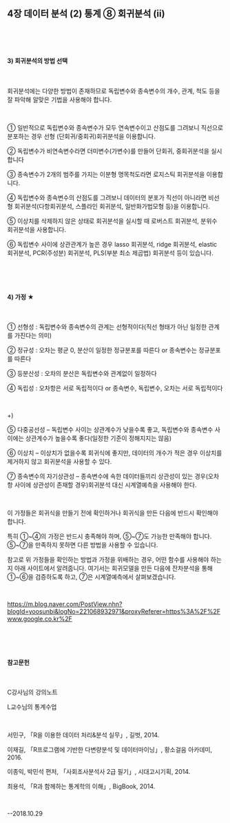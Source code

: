 ## 4장 데이터 분석 (2) 통계 ⑧ 회귀분석 (ii)

​     

​ 

#### 3) 회귀분석의 방법 선택

​ 

회귀분석에는 다양한 방법이 존재하므로 독립변수와 종속변수의 개수, 관계, 척도 등을 잘 파악해 알맞은 기법을 사용해야 합니다.

​     

① 일반적으로 독립변수와 종속변수가 모두 연속변수이고 산점도를 그려보니 직선으로 분포하는 경우 선형 (단회귀/중회귀)회귀분석을 이용합니다.

② 독립변수가 비연속변수라면 더미변수(가변수)를 만들어 단회귀, 중회귀분석을 실시합니다

③ 종속변수가 2개의 범주를 가지는 이분형 명목척도라면 로지스틱 회귀분석을 이용합니다.

④ 독립변수와 종속변수의 산점도를 그려보니 데이터의 분포가 직선이 아니라면 비선형 회귀분석(다항회귀분석, 스플라인 회귀분석, 일반화가법모형 등)을 이용합니다.

⑤ 이상치를 삭제하지 않은 상태로 회귀분석을 실시할 때 로버스트 회귀분석, 분위수 회귀분석을 사용합니다.

⑥ 독립변수 사이에 상관관계가 높은 경우 lasso 회귀분석, ridge 회귀분석, elastic 회귀분석, PCR(주성분) 회귀분석, PLS(부분 최소 제곱법) 회귀분석 등이 있습니다.

​     

​ 

#### 4) 가정 ★

​ 

① 선형성 : 독립변수와 종속변수의 관계는 선형적이다(직선 형태가 아닌 일정한 관계를 가진다는 의미)

② 정규성 : 오차는 평균 0, 분산이 일정한 정규분포를 따른다 or 종속변수는 정규분포를 따른다

③ 등분산성 : 오차의 분산은 독립변수와 관계없이 일정하다

④ 독립성 : 오차항은 서로 독립적이다 or 종속변수, 독립변수, 오차는 서로 독립적이다

​     

+)

⑤ 다중공선성 – 독립변수 사이는 상관계수가 낮을수록 좋고, 독립변수와 종속변수 사이에는 상관계수가 높을수록 좋다(일정한 기준이 정해지지는 않음)

⑥ 이상치 – 이상치가 없을수록 회귀식에 좋지만, 데이터의 개수가 적은 경우 이상치를 제거하지 않고 회귀분석을 사용할 수 있다.

⑦ 종속변수의 자기상관성 – 종속변수에 속한 데이터들끼리 상관성이 있는 경우(오차항 사이에 상관성이 존재할 경우)회귀분석 대신 시계열예측을 사용해야 한다.

​ 

이 가정들은 회귀식을 만들기 전에 확인하거나 회귀식을 만든 다음에 반드시 확인해야 합니다.

특히 ①~④의 가정은 반드시 충족해야 하며, ⑤~⑦도 가능한 만족해야 합니다. ⑤~⑦을 만족하지 못하면 다른 방법을 사용할 수 있습니다.

참고로 위 가정들을 확인하는 방법과 가정을 위배하는 경우, 어떤 함수를 사용해야 하는지 아래 사이트에서 알려줍니다. 여기서는 회귀모델을 만든 다음에 잔차분석을 통해 ①~⑥을 검증하도록 하고, ⑦은 시계열예측에서 살펴보겠습니다.

​ 

https://m.blog.naver.com/PostView.nhn?blogId=yoosunbi&logNo=221068932971&proxyReferer=https%3A%2F%2Fwww.google.co.kr%2F

​ 

​ 

#### 참고문헌

​     

C강사님의 강의노트

L교수님의 통계수업

​     

서민구, 「R을 이용한 데이터 처리&분석 실무」, 길벗, 2014.

이재길, 「R프로그램에 기반한 다변량분석 및 데이터마이닝」, 황소걸음 아카데미, 2016.

이종익, 박민석 편저, 「사회조사분석사 2급 필기」, 시대고시기획, 2014.

최용석, 「R과 함께하는 통계학의 이해」, BigBook, 2014.

​ 

--2018.10.29